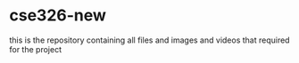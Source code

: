 # cse326-new
this is the repository containing all files and images and videos that required for the project
